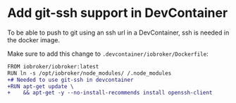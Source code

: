 # Add git-ssh support in DevContainer

To be able to push to git using an ssh url in a DevContainer, ssh is needed in the docker image. 

Make sure to add this change to `.devcontainer/iobroker/Dockerfile`:

```diff
FROM iobroker/iobroker:latest
RUN ln -s /opt/iobroker/node_modules/ /.node_modules
+# Needed to use git-ssh in devcontainer
+RUN apt-get update \
+    && apt-get -y --no-install-recommends install openssh-client
```
